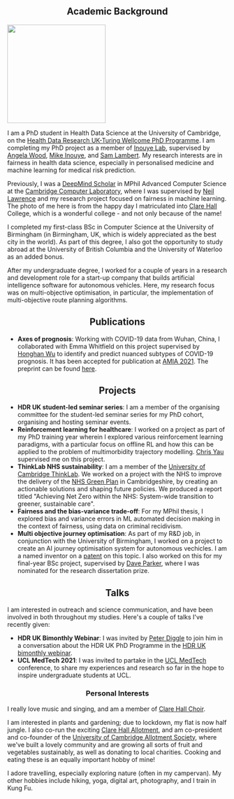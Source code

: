 
## <center>Academic Background</center>
<img src="/matriculation-photo-full.jpeg" width="225" class="left-img"/>

I am a PhD student in Health Data Science at the University of Cambridge, on the [Health Data Research UK-Turing Wellcome PhD Programme](https://www.hdruk.ac.uk/careers-in-health-data-science/phd-programme/). I am completing my PhD project as a member of [Inouye Lab](https://www.inouyelab.org/), supervised by [Angela Wood](https://www.phpc.cam.ac.uk/people/ceu-group/ceu-senior-academic-staff/angela-wood/), [Mike Inouye](https://www.phpc.cam.ac.uk/people/ceu-group/ceu-senior-research-staff/michael-inouye/), and [Sam Lambert](https://www.phpc.cam.ac.uk/people/ceu-group/ceu-research-staff/sam-lambert/). My research interests are in fairness in health data science, especially in personalised medicine and machine learning for medical risk prediction.

Previously, I was a [DeepMind Scholar](https://www.cst.cam.ac.uk/deepmind-scholars-cambridge) in MPhil Advanced Computer Science at the [Cambridge Computer Laboratory](https://www.cst.cam.ac.uk/), where I was supervised by [Neil Lawrence](https://inverseprobability.com/) and my research project focused on fairness in machine learning. The photo of me here is from the happy day I matriculated into [Clare Hall](https://www.clarehall.cam.ac.uk/) College, which is a wonderful college - and not only because of the name!

I completed my first-class BSc in Computer Science at the University of Birmingham (in Birmingham, UK, which is widely appreciated as the best city in the world). As part of this degree, I also got the opportunity to study abroad at the University of British Columbia and the University of Waterloo as an added bonus. 

After my undergraduate degree, I worked for a couple of years in a research and development role for a start-up company that builds artificial intelligence software for autonomous vehicles. Here, my research focus was on multi-objective optimisation, in particular, the implementation of multi-objective route planning algorithms. 

## <center>Publications</center>
- <b>Axes of prognosis</b>: Working with COVID-19 data from Wuhan, China, I collaborated with Emma Whitfield on this project supervised by [Honghan Wu](https://iris.ucl.ac.uk/iris/browse/profile?upi=HWWUX46) to identify and predict nuanced subtypes of COVID-19 prognosis. It has been accepted for publication at [AMIA 2021](https://www.amia.org/amia2021). The preprint can be found [here](https://www.medrxiv.org/content/10.1101/2021.03.16.21253371v1).


## <center>Projects</center>
- <b>HDR UK student-led seminar series</b>: I am a member of the organising committee for the student-led seminar series for my PhD cohort, organising and hosting seminar events. 
- <b> Reinforcement learning for healthcare</b>: I worked on a project as part of my PhD training year wherein I explored various reinforcement learning paradigms, with a particular focus on offline RL and how this can be applied to the problem of multimorbidity trajectory modelling. [Chris Yau](https://cwcyau.github.io/authors/admin/) supervised me on this project.
- <b>ThinkLab NHS sustainability</b>: I am a member of the [University of Cambridge ThinkLab](https://www.thinklab.strategic-partnerships.admin.cam.ac.uk/). We worked on a project with the NHS to improve the delivery of the [NHS Green Plan](https://www.england.nhs.uk/greenernhs/wp-content/uploads/sites/51/2020/10/delivering-a-net-zero-national-health-service.pdf) in Cambridgeshire, by creating an actionable solutions and shaping future policies. We produced a report titled "Achieving Net Zero within the NHS: System-wide transition to greener, sustainable care".
- <b>Fairness and the bias-variance trade-off</b>: For my MPhil thesis, I explored bias and variance errors in ML automated decision making in the context of fairness, using data on criminal recidivism. 
- <b>Multi objective journey optimisation</b>: As part of my R&D job, in conjunction with the University of Birmingham, I worked on a project to create an AI journey optimisation system for autonomous vechicles. I am a named inventor on a [patent](https://patents.google.com/patent/US20190346275A1/en) on this topic. I also worked on this for my final-year BSc project, supervised by [Dave Parker](https://www.cs.bham.ac.uk/~parkerdx/index.php), where I was nominated for the research dissertation prize.

## <center>Talks</center>
I am interested in outreach and science communication, and have been involved in both throughout my studies. Here's a couple of talks I've recently given:
- <b>HDR UK Bimonthly Webinar</b>: I was invited by [Peter Diggle](https://www.lancaster.ac.uk/staff/diggle/) to join him in a conversation about the HDR UK PhD Programme in the [HDR UK bimonthly webinar](https://www.hdruk.ac.uk/events/hdr-uk-bimonthly-science-webinar-january-2021/).
- <b>UCL MedTech 2021</b>: I was invited to partake in the [UCL MedTech](https://uclmed.tech/) conference, to share my experiences and research so far in the hope to inspire undergraduate students at UCL.

### <center>Personal Interests</center>
I really love music and singing, and am a member of [Clare Hall Choir](https://www.clarehall.cam.ac.uk/clare-hall-choir). 

I am interested in plants and gardening; due to lockdown, my flat is now half jungle. I also co-run the exciting [Clare Hall Allotment](https://www.clarehall.cam.ac.uk/news/02-07-2021/students-allotment-video-shared-within-universitys-festival-wellbeing), and am co-president and co-founder of the [University of Cambridge Allotment Society](https://cam-uni-allotment.github.io/), where we've built a lovely community and are growing all sorts of fruit and vegetables sustainably, as well as donating to local charities. Cooking and eating these is an equally important hobby of mine!

I adore travelling, especially exploring nature (often in my campervan). My other hobbies include hiking, yoga, digital art, photography, and I train in Kung Fu.
